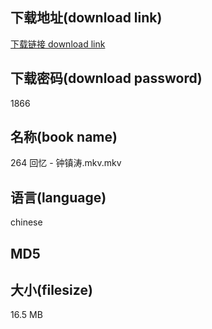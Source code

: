 ## 下载地址(download link)
[下载链接 download link](https://tutu365.netlify.app/?s=264+%E5%9B%9E%E5%BF%86+-+%E9%92%9F%E9%95%87%E6%B6%9B.mkv)

## 下载密码(download password)
1866

## 名称(book name)
264 回忆 - 钟镇涛.mkv.mkv

## 语言(language)
chinese

## MD5


## 大小(filesize)
16.5 MB
